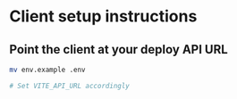 # Client setup instructions

## Point the client at your deploy API URL

```bash
mv env.example .env

# Set VITE_API_URL accordingly
```